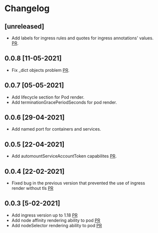 # Changelog

## [unreleased]

- Add labels for ingress rules and quotes for ingress annotations' values. [PR]().

## 0.0.8 [11-05-2021]

- Fix _dict objects problem [PR](https://github.com/prefapp/prefapp-helm/pull/58).

## 0.0.7 [05-05-2021]
- Add lifecycle section for Pod render. 
- Add terminationGracePeriodSeconds for pod render. 

## 0.0.6 [29-04-2021]
- Add named port for containers and services. 

## 0.0.5 [22-04-2021]
- Add automountServiceAccountToken capabilites [PR](https://github.com/prefapp/prefapp-helm/pull/43).

## 0.0.4 [22-02-2021]
- Fixed bug in the previous version that prevented the use of ingress render without tls [PR](https://github.com/prefapp/prefapp-helm/pull/36)

## 0.0.3 [5-02-2021]

- Add ingress version up to 1.18 [PR](https://github.com/prefapp/prefapp-helm/pull/16)
- Add node affinity rendering ability to pod [PR](https://github.com/prefapp/prefapp-helm/pull/17)
- Add nodeSelector rendering ability to pod [PR](https://github.com/prefapp/prefapp-helm/pull/19)
